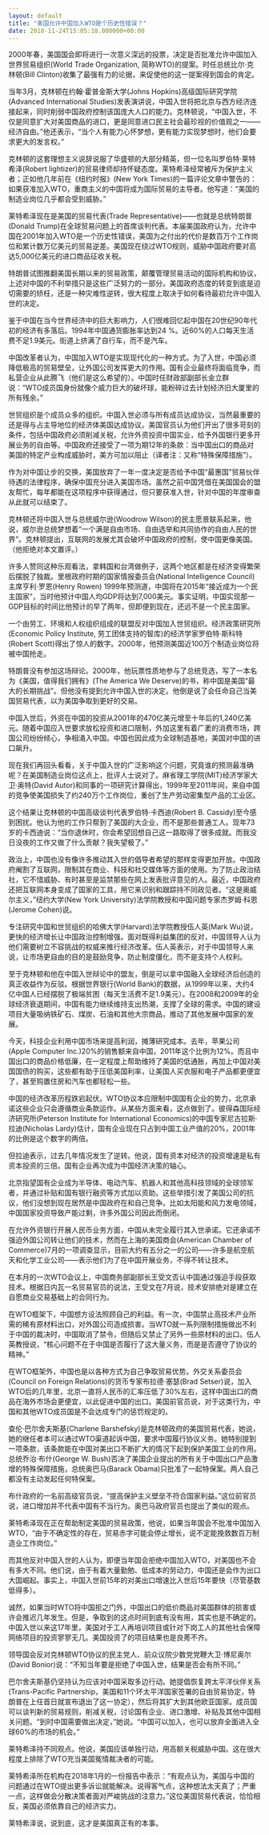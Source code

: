```yaml
---
layout: default
title: "美国允许中国加入WTO是个历史性错误？"
date: 2018-11-24T15:05:18.000000+00:00
---
```


2000年春，美国国会即将进行一次意义深远的投票，决定是否批准允许中国加入世界贸易组织(World Trade Organization, 简称WTO)的提案。时任总统比尔·克林顿(Bill Clinton)收集了最强有力的论据，来促使他的这一提案得到国会的肯定。

当年3月，克林顿在约翰·霍普金斯大学(Johns Hopkins)高级国际研究学院(Advanced International Studies)发表演讲说，中国入世将把北京与西方经济连接起来，同时削弱中国政府控制该国庞大人口的能力。克林顿说，“中国入世，不仅是同意扩大对美国商品的进口，更是同意进口民主社会最珍视的价值观之一——经济自由。”他还表示，“当个人有能力心怀梦想，更有能力实现梦想时，他们会要求更大的发言权。”

克林顿的这套理想主义说辞说服了华盛顿的大部分精英，但一位名叫罗伯特·莱特希泽(Robert lightizer)的贸易律师却持怀疑态度。莱特希泽经常被斥为保护主义者；正如他几年前在《纽约时报》(New York Times)的一篇评论文章中警告的：如果获准加入WTO，重商主义的中国将成为国际贸易的主导者。他写道：“美国的制造业岗位几乎都会受到威胁。”

莱特希泽现在是美国的贸易代表(Trade Representative)——也就是总统特朗普(Donald Trump)在全球贸易问题上的首席谈判代表。本届美国政府认为，允许中国在2001年加入WTO是一个历史性错误，美国为之付出的代价是数百万个工作岗位和累计数万亿美元的贸易逆差。美国现在绕过WTO规则，威胁中国政府要对高达5,000亿美元的进口商品征收关税。

特朗普试图推翻美国长期以来的贸易政策，颠覆管理贸易活动的国际机构和协议，上述对中国的不利举措只是这些广泛努力的一部分。美国政府态度的转变到底是迫切需要的矫枉，还是一种灾难性逆转，很大程度上取决于如何看待最初允许中国入世的决定。

鉴于中国在当今世界经济中的巨大影响力，人们很难回忆起中国在20世纪90年代初的经济有多落后。1994年中国通货膨胀率达到24 %。近60%的人口每天生活费不足1.9美元。街道上挤满了自行车，而不是汽车。

中国改革者认为，中国加入WTO是实现现代化的一种方式。为了入世，中国必须降低极高的贸易壁垒，让外国公司发挥更大的作用。国有企业最终将面临竞争，而私营企业从此腾飞（他们是这么希望的）。中国时任财政部副部长金立群说：“WTO成员国身份就像个威力巨大的破坏球，能粉碎过去计划经济旧大厦里的所有残余。”

世贸组织是个成员众多的组织。中国入世必须与所有成员达成协议，当然最重要的还是得与占主导地位的经济体美国达成协议。美国官员认为他们开出了很多苛刻的条件，包括中国政府必须削减关税，允许外资投资中国实业，给予外国银行更多开展业务的自由等。中国政府还接受了一项为期12年的条款：当中国出口的商品对美国的特定产业构成威胁时，美方可加以阻止（译者注：又称“特殊保障措施”）。

作为对中国让步的交换，美国放弃了一年一度决定是否给予中国“最惠国”贸易伙伴待遇的法律程序，确保中国充分进入美国市场。虽然之前中国凭借在美国国会的盟友帮忙，每年都能在这项程序中获得通过，但只要获准入世，针对中国的年度审查从此就可以结束了。

克林顿还将中国入世与总统威尔逊(Woodrow Wilson)的民主愿景联系起来，他说，威尔逊总统梦想着“一个满是自由市场、自由选举和共同协作的自由人民的世界”。克林顿提出，互联网的发展尤其会破坏中国政府的控制，使中国更像美国。（他拒绝对本文置评。）

许多人赞同这种乐观看法，拿韩国和台湾做例子，这两个地区都是在经济变得繁荣后摆脱了独裁。里根政府时期的国家情报委员会(National Intelligence Council)主席亨利·罗恩(Henry Rowen) 1999年预测道，中国将在2015年“接近成为一个民主国家”，当时他预计中国人均GDP将达到7,000美元。事实证明，中国实现那一GDP目标的时间比他预计的早了两年，但即便到现在，还远不是一个民主国家。

一个由劳工、环境和人权组织组成的联盟反对中国加入世贸组织。经济政策研究所(Economic Policy Institute, 劳工团体支持的智库)的经济学家罗伯特·斯科特(Robert Scott)得出了惊人的数字。2000年，他预测美国近100万个制造业岗位将被中国抢走。

特朗普没有参加这场辩论。2000年，他玩票性质地参与了总统竞选，写了一本名为《美国，值得我们拥有》(The America We Deserve)的书，称中国是美国“最大的长期挑战”。但他没有提到允许中国入世的决定。他倒是说了会任命自己当美国贸易代表，以为美国争取到更好的交易。

中国入世后，外资在中国的投资从2001年的470亿美元增至十年后的1,240亿美元。随着中国应入世要求放松投资和进口限制，外加这里有着广袤的消费市场，跨国公司纷纷倾心，争相涌入中国。中国也因此成为全球制造基地，美国对中国的进口飙升。

现在我们再回头看看，关于中国入世的广泛影响这个问题，究竟谁的预测最准确呢？在美国制造业岗位这点上，批评人士说对了。麻省理工学院(MIT)经济学家大卫·奥特(David Autor)和同事的一项研究计算得出，1999年至2011年间，来自中国的竞争使美国损失了约240万个工作岗位，重创了生产劳动密集型产品的工业区。

这个结果让克林顿的中国高级谈判代表罗伯特·卡西迪(Robert B. Cassidy)至今感到困扰。他认为他的工作只帮到了美国的大企业，而不是那些普通工人。现年73岁的卡西迪说：“当你退休时，你会希望回想自己这一路取得了很多成就。而我没日没夜的工作又做了什么贡献？我失望极了。”

政治上，中国也没有像许多推动其入世的倡导者希望的那样变得更加开放。中国政府阉割了互联网，限制其在商业、科技和社交媒体等方面的使用。为了防止政治结社，它不惜威胁、有时甚至是监禁那些在网上发表批评意见的人。最近，中国政府还把互联网本身变成了国家的工具，用它来识别和跟踪持不同政见者。“这是奥威尔主义，”纽约大学(New York University)法学院教授和中国问题专家杰罗姆·科恩(Jerome Cohen)说。

专注研究中国和世贸组织的哈佛大学(Harvard)法学院教授伍人英(Mark Wu)说，更快的经济增长让中国政治控制增强。面对既得利益集团的反对，中国领导人认为他们需要树立不容挑战的权威来推行经济改革。伍人英表示，对于中国领导人来说，让市场更自由的目的是鼓励竞争，防止制度僵化，而不是支持个人权利。

至于克林顿和他在中国入世辩论中的盟友，倒是可以拿中国融入全球经济后创造的真正收益作为反驳。根据世界银行(World Bank)的数据，从1999年以来，大约4亿中国人已经摆脱了极端贫困（每天生活费不足1.9美元）。在2008和2009年的全球经济衰退期间，中国有能力继续维持支出热潮，支撑了全球的需求。中国的建设项目大量吸纳铁矿石、煤炭、石油和其他大宗商品，推动了其他发展中国家的发展。

今天，科技企业利用中国市场来提高利润，摊薄研究成本。去年，苹果公司(Apple Computer Inc.)20%的销售额来自中国，2011年这个比例为12%。而且中国出口的商品价格低廉，在一定程度上帮助维持了美国的低通胀，再加上中国对美国国债的购买，这些都有助于压低美国利率，让美国人买衣服和电子产品都更便宜了，甚至购置住房和汽车也都轻松一些。

中国的经济改革历程跌宕起伏。WTO协议本应限制中国国有企业的势力，北京承诺这些企业只会遵循商业条款运作。从某些方面来看，这点做到了。彼得森国际经济研究所(Peterson Institute for International Economics)的中国专家尼古拉斯·拉迪(Nicholas Lardy)估计，国有企业现在只占到中国工业产值的20%，2001年的比例是这个数字的两倍。

但拉迪表示，过去几年情况发生了逆转。他说，国有资本对经济的投资增速是私有资本投资的三倍。国有企业再次成为中国经济决策的轴心。

北京指望国有企业成为半导体、电动汽车、机器人和其他高科技领域的全球领军者，并通过补贴和国有银行融资等方式加以资助。这些举措引发了美国公司的抗议，他们没想到现在居然是中国政府在和自己竞争。比如太阳能和风力发电领域，中国国家投资导致产能过剩，许多外国公司因此而倒闭。

在允许外资银行开展人民币业务方面，中国从未完全履行其入世承诺。它还承诺不强迫外国公司转让他们的技术，然而在上海的美国商会(American Chamber of Commerce)7月的一项调查显示，目前大约有五分之一的公司——许多是航空航天和化学工业公司——表示他们为了在中国开展业务，不得不转让技术。

在本月的一次WTO会议上，中国商务部副部长王受文否认中国通过强迫手段获取技术。根据日内瓦一名贸易官员的说法，王受文在7月说，技术安排绝对是建立在自愿商业交易基础上的合同行为。

在WTO框架下，中国想方设法照顾自己的利益。有一次，中国禁止高技术产业所需的稀有原材料出口，对外国公司造成损害。当WTO就一系列限制措施做出不利于中国的裁决时，中国取消了禁令，但随后又禁止了另外一些原材料的出口。伍人英教授说，“核心问题不在于中国是否履行了这大量义务，而是是否遵守了协议的精神。”

在WTO框架外，中国也是以各种方式为自己争取贸易优势。外交关系委员会(Council on Foreign Relations)的货币专家布拉德·塞瑟(Brad Setser)说，加入WTO后的几年里，北京一直将人民币的汇率压低了30%左右，这样中国出口的商品在海外市场会更便宜，以此促进中国的出口。美国前官员说，对于这类行为，中国和其他WTO成员国是不会达成专门的惩罚规定的。

查伦·巴尔舍夫斯基(Charlene Barshefsky)是克林顿政府的美国贸易代表，她说，她的继任者本可以通过WTO渠道起诉中国，要求中国履行协议义务。她特别提到一项条款，该条款能在中国对美出口不断扩大的情况下起到保护美国工业的作用。总统乔治·布什(George W. Bush)否决了美国企业提出的所有关于中国出口产品激增的特殊保障措施，总统奥巴马(Barack Obama)只批准了一起特保案。两人自己都没有主动发起任何特保案。

布什政府的一名前高级官员说，“提高保护主义壁垒不符合国家利益。”这位前官员说，进口增加并不代表中国有不当行为。奥巴马政府官员也提出了类似的观点。

莱特希泽现在正在帮助制定美国的贸易政策，他说，如果当年国会不批准中国加入WTO，“由于不确定性的存在，贸易赤字可能会停止增长，说不定能挽救数百万制造业工作岗位。”

而其他反对中国入世的人认为，即便当年国会拒绝中国加入WTO，对美国也不会有多大不同。他们说，由于有着大量勤勉、低成本的劳动力，中国还是会作为出口大国崛起。事实上，中国入世前15年的对美出口增速比入世后15年要快（尽管基数低得多）。

诚然，如果当时WTO将中国拒之门外，中国出口的低价商品对美国群体的损害或许会推迟几年发生。但是，争取到的这点时间到底有没有用，其实也是不确定的。中国入世以来这17年里，美国对于工人再培训项目或针对下岗工人的其他社会保障网络项目的投资寥寥无几。美国投资了的项目结果也是良莠不齐。

领导国会反对克林顿WTO协议的民主党人、前众议院少数党党鞭大卫·博尼奥尔(David Bonior)说：“不知当年要是拒绝了中国入世，结果是否会有所不同。”

巴尔舍夫斯基仍坚持认为应该对中国采取多边行动。她提倡恢复跨太平洋伙伴关系(Trans-Pacific Partnership，美国和11个环太平洋国家签署的自由贸易协定，特朗普在上任首日就宣布退出了这一协定），然后将其扩大到其他欧亚国家。成员国可以谈判新的贸易规则，削减关税，讨论国有企业、进口激增、补贴及其他中国相关问题。“到时中国需要做出决定，”她说。“中国可以加入，也可以放弃全面进入全球60%的市场的机会。”

莱特希泽持不同观点。他说，美国应该单独行动，用高额关税威胁中国。这在很大程度上排除了WTO充当美国冤情裁决者的可能。

莱特希泽所在机构在2018年1月的一份报告中表示：“有观点认为，美国与中国的问题通过在WTO提出更多诉讼就能解决。说得客气点，这种想法太天真了；严重一点，这样做会分散决策者面对严峻挑战的注意力。”这位美国贸易代表说，恰恰相反，美国必须依靠自己的经济实力。

莱特希泽说，说到底，这才是美国真正有的本事。

